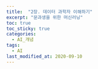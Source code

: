 ```yaml
---
title:  "2장. 데이터 과학자 이해하기"
excerpt: "문과생을 위한 머신러닝"
toc: true
toc_sticky: true
categories:
  - AI_개념
tags:
  - AI
last_modified_at: 2020-09-10
---
```

